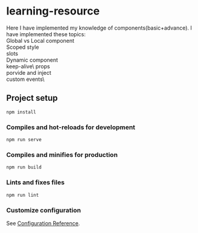 # learning-resource

Here I have implemented my knowledge of components(basic+advance).
I have implemented these topics:\
Global vs Local component\
Scoped style\
slots\
Dynamic component\
keep-alive\ 
props\
porvide and inject\
custom events\

## Project setup
```
npm install
```

### Compiles and hot-reloads for development
```
npm run serve
```

### Compiles and minifies for production
```
npm run build
```

### Lints and fixes files
```
npm run lint
```

### Customize configuration
See [Configuration Reference](https://cli.vuejs.org/config/).
